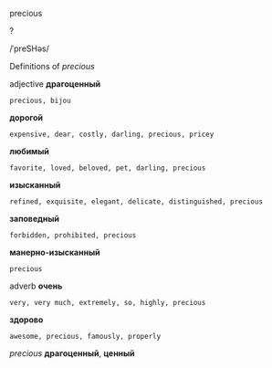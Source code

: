 precious

?

/ˈpreSHəs/

Definitions of _precious_

adjective
**драгоценный**

    precious, bijou
**дорогой**

    expensive, dear, costly, darling, precious, pricey
**любимый**

    favorite, loved, beloved, pet, darling, precious
**изысканный**

    refined, exquisite, elegant, delicate, distinguished, precious
**заповедный**

    forbidden, prohibited, precious
**манерно-изысканный**

    precious

adverb
**очень**

    very, very much, extremely, so, highly, precious
**здорово**

    awesome, precious, famously, properly

_precious_
**драгоценный**, **ценный**